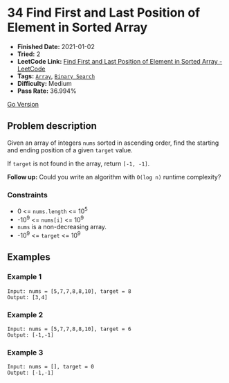 # 34 Find First and Last Position of Element in Sorted Array

- **Finished Date:** 2021-01-02
- **Tried:** 2
- **LeetCode Link:** [Find First and Last Position of Element in Sorted Array - LeetCode](https://leetcode.com/problems/find-first-and-last-position-of-element-in-sorted-array/)
- **Tags:** [`Array`](https://leetcode.com/tag/array/), [`Binary Search`](https://leetcode.com/tag/binary-search/)
- **Difficulty:** Medium
- **Pass Rate:** 36.994%

[Go Version](../Go/34_Find_First_and_Last_Position_of_Element_in_Sorted_Array/main.go)

## Problem description

Given an array of integers `nums` sorted in ascending order, find the starting and ending position of a given `target` value.

If `target` is not found in the array, return `[-1, -1]`.

**Follow up:** Could you write an algorithm with `O(log n)` runtime complexity?

### Constraints

- 0 <= `nums.length` <= 10<sup>5</sup>
- -10<sup>9</sup> <= `nums[i]` <= 10<sup>9</sup>
- `nums` is a non-decreasing array.
- -10<sup>9</sup> <= `target` <= 10<sup>9</sup>

## Examples

### Example 1

```
Input: nums = [5,7,7,8,8,10], target = 8
Output: [3,4]
```

### Example 2

```
Input: nums = [5,7,7,8,8,10], target = 6
Output: [-1,-1]
```

### Example 3

```
Input: nums = [], target = 0
Output: [-1,-1]
```
